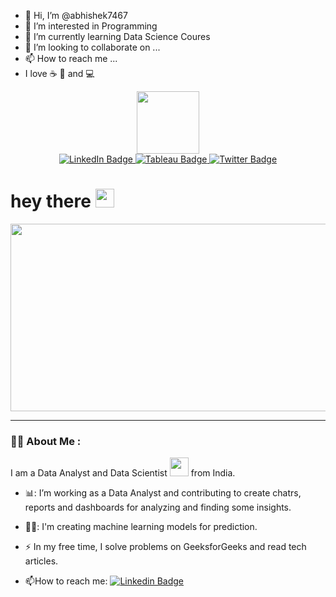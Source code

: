 - 👋 Hi, I’m @abhishek7467
- 👀 I’m interested in Programming
- 🌱 I’m currently learning Data Science Coures
- 💞️ I’m looking to collaborate on ...
- 📫 How to reach me ...
- I love ☕ 🍕 and 💻


<div id="header" align="center">
  <img src="https://media.giphy.com/media/M9gbBd9nbDrOTu1Mqx/giphy.gif" width="100"/>
</div>

<div id="badges" align="center">
  <a href="https://public.tableau.com/app/profile/abhishek.kumar4541">
     <img src="https://img.shields.io/badge/Tableau-blue?style=for-the-badge&logo=tableau&logoColor=white" alt="LinkedIn Badge"/>

  </a>
  <a href="https://www.linkedin.com/in/abhishek-kumar-aa1224206/">
    <img src="https://img.shields.io/badge/Linkedin-red?style=for-the-badge&logo=linkedin&logoColor=white" alt="Tableau Badge"/>
  </a>
  <a href="https://twitter.com/Abhishe45580955?t=Sb493uEapJbYPKULd6R5ug&s=09">
    <img src="https://img.shields.io/badge/Twitter-blue?style=for-the-badge&logo=twitter&logoColor=white" alt="Twitter Badge"/>
  </a>
</div>
<div id="git" align="center">
  <img src="https://komarev.com/ghpvc/?username=abhishek7467&style=flat-square&color=blue" alt=""/>
</div>

<h1>
  hey there
  <img src="https://media.giphy.com/media/hvRJCLFzcasrR4ia7z/giphy.gif" width="30px"/>
</h1>
<div align="center">
  <img src="https://media.giphy.com/media/dWesBcTLavkZuG35MI/giphy.gif" width="600" height="300"/>
</div>

---

### :woman_technologist: About Me :
I am a Data Analyst and Data Scientist  <img src="https://media.giphy.com/media/WUlplcMpOCEmTGBtBW/giphy.gif" width="30"> from India.


- 📊: I’m working as a Data Analyst and contributing to create chatrs, reports and dashboards for analyzing and finding some insights.

- 🧑‍🔬:  I'm creating machine learning models for prediction.

- :zap: In my free time, I solve problems on GeeksforGeeks and read tech articles.

- :mailbox:How to reach me: [![Linkedin Badge](https://img.shields.io/badge/-kakbar-blue?style=flat&logo=Linkedin&logoColor=white)]([your-linkedin-url](https://www.linkedin.com/in/abhishek-kumar-aa1224206/))
<!---
abhishek7467/abhishek7467 is a ✨ special ✨ repository because its `README.md` (this file) appears on your GitHub profile.
You can click the Preview link to take a look at your changes.
--->
